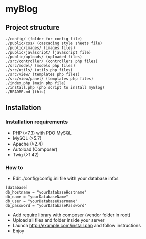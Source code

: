 # myBlog

## Project structure

```text
./config/ (folder for config file)
./public/css/ (cascading style sheets file)
./public/images/ (images files)
./public/javascript/ (javascript file)
./public/uploads/ (uploaded files)
./src/controller/ (controllers php files)
./src/model/ (models php files)
./src/utils/ (utils php files)
./src/view/ (templates php files)
./src/view/panel/ (templates php files)
./index.php (main php file)
./install.php (php script to install myBlog)
./README.md (this)
```

## Installation

### Installation requirements
-   PHP (>7.3) with PDO MySQL
-   MySQL (>5.7)
-   Apache (>2.4)
-   Autoload (Composer)
-   Twig (>1.42)

### How to
-   Edit ./config/config.ini file with your database infos
```text
[database]
db_hostname = "yourDatabaseHostname"
db_name = "yourDatabaseName"
db_user = "yourDatabaseUsername"
db_password = "yourDatabasePassword"
```
-   Add require library with composer (vendor folder in root)
-   Upload all files and folder inside your server
-   Launch http://example.com/install.php and follow instructions
-   Enjoy
